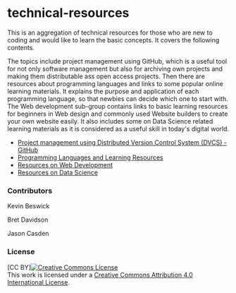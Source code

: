 # technical-resources
This is an aggregation of technical resources for those who are new to coding and would like to learn the basic concepts. It covers the following contents. 

The topics include project management using GitHub, which is a useful tool for not only software management but also for archiving own projects and making them distributable ass open access projects. Then there are resources about programming languages and links to some popular online learning materials. It explains the purpose and application of each programming language, so that newbies can decide which one to start with. The Web development sub-group contains links to basic learning resources for beginners in Web design and commonly used Website builders to create your own website easily. It also includes some on Data Science related learning materials as it is considered as a useful skill in today's digital world.

* [Project management using Distributed Version Control System (DVCS) - GitHub](documents/GIT_RESOURCES.md)
* [Programming Languages and Learning Resources](documents/CODING_RESOURCES.md)
* [Resources on Web Development](documents/WEB_DEV_RESOURCES.md) 
* [Resources on Data Science](documents/DATA_SCI_RESOURCES.md)

### Contributors 
Kevin Beswick

Bret Davidson

Jason Casden

### License
[CC BY]<a rel="license" href="http://creativecommons.org/licenses/by/4.0/"><img alt="Creative Commons License" style="border-width:0" src="https://i.creativecommons.org/l/by/4.0/88x31.png" /></a><br />This work is licensed under a <a rel="license" href="http://creativecommons.org/licenses/by/4.0/">Creative Commons Attribution 4.0 International License</a>.